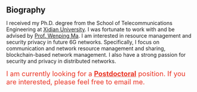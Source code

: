 <h1 id="biography"></h1>

<h2 style="margin: 60px 0px 10px;">Biography</h2>

I received my Ph.D. degree from the School of Telecommunications Engineering at <a href="https://www.xidian.edu.cn/" target="_blank" rel="noopener noreferrer">Xidian University</a>. I was fortunate to work with and be advised by <a href="https://web.xidian.edu.cn/mawenping/" target="_blank" rel="noopener noreferrer">Prof. Wenping Ma</a>. I am interested in resource management and security privacy in future 6G networks. Specifically, I focus on communication and network resource management and sharing, blockchain-based network management. I also have a strong passion for security and privacy in distributed networks.

<span style="color: #ea3323; font-size: 1.3em;">
  I am currently looking for a <strong style="color: inherit; text-decoration: underline;">Postdoctoral</strong> position. If you are interested, please feel free to email me.
</span>